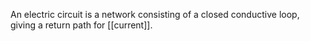 An electric circuit is a network consisting of a closed conductive loop, giving a return path for [[current]].